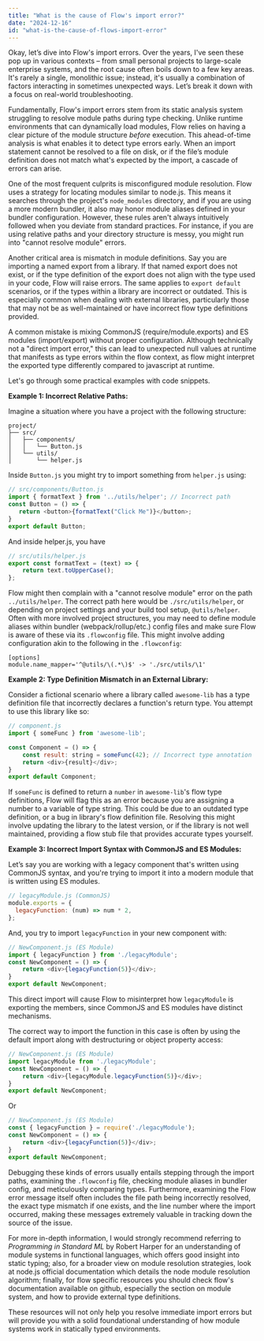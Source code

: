 ```yaml
---
title: "What is the cause of Flow's import error?"
date: "2024-12-16"
id: "what-is-the-cause-of-flows-import-error"
---
```


Okay, let’s dive into Flow's import errors. Over the years, I've seen these pop up in various contexts – from small personal projects to large-scale enterprise systems, and the root cause often boils down to a few key areas. It's rarely a single, monolithic issue; instead, it's usually a combination of factors interacting in sometimes unexpected ways. Let’s break it down with a focus on real-world troubleshooting.

Fundamentally, Flow's import errors stem from its static analysis system struggling to resolve module paths during type checking. Unlike runtime environments that can dynamically load modules, Flow relies on having a clear picture of the module structure *before* execution. This ahead-of-time analysis is what enables it to detect type errors early. When an import statement cannot be resolved to a file on disk, or if the file’s module definition does not match what's expected by the import, a cascade of errors can arise.

One of the most frequent culprits is misconfigured module resolution. Flow uses a strategy for locating modules similar to node.js. This means it searches through the project's `node_modules` directory, and if you are using a more modern bundler, it also may honor module aliases defined in your bundler configuration. However, these rules aren't always intuitively followed when you deviate from standard practices. For instance, if you are using relative paths and your directory structure is messy, you might run into "cannot resolve module" errors.

Another critical area is mismatch in module definitions. Say you are importing a named export from a library. If that named export does not exist, or if the type definition of the export does not align with the type used in your code, Flow will raise errors. The same applies to `export default` scenarios, or if the types within a library are incorrect or outdated. This is especially common when dealing with external libraries, particularly those that may not be as well-maintained or have incorrect flow type definitions provided.

A common mistake is mixing CommonJS (require/module.exports) and ES modules (import/export) without proper configuration. Although technically not a "direct import error," this can lead to unexpected null values at runtime that manifests as type errors within the flow context, as flow might interpret the exported type differently compared to javascript at runtime.

Let's go through some practical examples with code snippets.

**Example 1: Incorrect Relative Paths:**

Imagine a situation where you have a project with the following structure:

```
project/
├── src/
│   ├── components/
│   │   └── Button.js
│   └── utils/
│       └── helper.js
```

Inside `Button.js` you might try to import something from `helper.js` using:

```javascript
// src/components/Button.js
import { formatText } from '../utils/helper'; // Incorrect path
const Button = () => {
   return <button>{formatText("Click Me")}</button>;
}
export default Button;
```

And inside helper.js, you have

```javascript
// src/utils/helper.js
export const formatText = (text) => {
    return text.toUpperCase();
};
```

Flow might then complain with a "cannot resolve module" error on the path `../utils/helper`. The correct path here would be `./src/utils/helper`, or depending on project settings and your build tool setup, `@utils/helper`. Often with more involved project structures, you may need to define module aliases within bundler (webpack/rollup/etc.) config files and make sure Flow is aware of these via its `.flowconfig` file. This might involve adding configuration akin to the following in the `.flowconfig`:

```
[options]
module.name_mapper='^@utils/\(.*\)$' -> './src/utils/\1'
```

**Example 2: Type Definition Mismatch in an External Library:**

Consider a fictional scenario where a library called `awesome-lib` has a type definition file that incorrectly declares a function's return type. You attempt to use this library like so:

```javascript
// component.js
import { someFunc } from 'awesome-lib';

const Component = () => {
    const result: string = someFunc(42); // Incorrect type annotation
    return <div>{result}</div>;
}
export default Component;
```

If `someFunc` is defined to return a `number` in `awesome-lib`'s flow type definitions, Flow will flag this as an error because you are assigning a number to a variable of type string. This could be due to an outdated type definition, or a bug in library's flow definition file. Resolving this might involve updating the library to the latest version, or if the library is not well maintained, providing a flow stub file that provides accurate types yourself.

**Example 3: Incorrect Import Syntax with CommonJS and ES Modules:**

Let’s say you are working with a legacy component that's written using CommonJS syntax, and you're trying to import it into a modern module that is written using ES modules.

```javascript
// legacyModule.js (CommonJS)
module.exports = {
  legacyFunction: (num) => num * 2,
};
```

And, you try to import `legacyFunction` in your new component with:

```javascript
// NewComponent.js (ES Module)
import { legacyFunction } from './legacyModule';
const NewComponent = () => {
    return <div>{legacyFunction(5)}</div>;
}
export default NewComponent;
```

This direct import will cause Flow to misinterpret how `legacyModule` is exporting the members, since CommonJS and ES modules have distinct mechanisms.

The correct way to import the function in this case is often by using the default import along with destructuring or object property access:

```javascript
// NewComponent.js (ES Module)
import legacyModule from './legacyModule';
const NewComponent = () => {
    return <div>{legacyModule.legacyFunction(5)}</div>;
}
export default NewComponent;
```
Or
```javascript
// NewComponent.js (ES Module)
const { legacyFunction } = require('./legacyModule');
const NewComponent = () => {
    return <div>{legacyFunction(5)}</div>;
}
export default NewComponent;
```

Debugging these kinds of errors usually entails stepping through the import paths, examining the `.flowconfig` file, checking module aliases in bundler config, and meticulously comparing types. Furthermore, examining the Flow error message itself often includes the file path being incorrectly resolved, the exact type mismatch if one exists, and the line number where the import occurred, making these messages extremely valuable in tracking down the source of the issue.

For more in-depth information, I would strongly recommend referring to *Programming in Standard ML* by Robert Harper for an understanding of module systems in functional languages, which offers good insight into static typing; also, for a broader view on module resolution strategies, look at node.js official documentation which details the node module resolution algorithm; finally, for flow specific resources you should check flow's documentation available on github, especially the section on module system, and how to provide external type definitions.

These resources will not only help you resolve immediate import errors but will provide you with a solid foundational understanding of how module systems work in statically typed environments.
